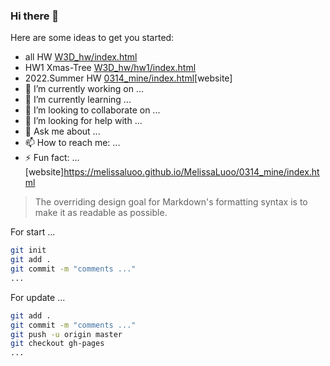 ### Hi there 👋
<!--
**MelissaLuoo/MelissaLuoo** is a ✨ _special_ ✨ repository because its `README.md` (this file) appears on your GitHub profile.
-->
Here are some ideas to get you started:

- all HW [W3D_hw/index.html](W3D_hw/index.html)
- HW1 Xmas-Tree [W3D_hw/hw1/index.html](W3D_hw/hw1/index.html)
- 2022.Summer HW [0314_mine/index.html](0314_mine/index.html)[website]
- 🔭 I’m currently working on ...
- 🌱 I’m currently learning ...
- 👯 I’m looking to collaborate on ...
- 🤔 I’m looking for help with ...
- 💬 Ask me about ...
- 📫 How to reach me: ...
- ⚡ Fun fact: ...
[website]<https://melissaluoo.github.io/MelissaLuoo/0314_mine/index.html>
> The overriding design goal for Markdown's
> formatting syntax is to make it as readable
> as possible.

For start ...
```sh
git init
git add .
git commit -m "comments ..."
...
```
For update ...
```sh
git add .
git commit -m "comments ..."
git push -u origin master
git checkout gh-pages
...
```
